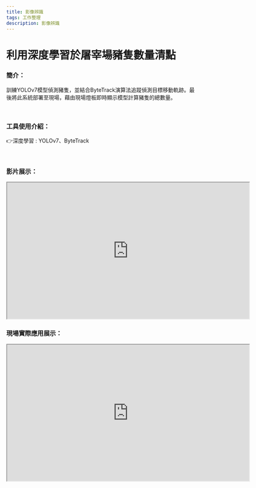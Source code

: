 ```yaml
---
title: 影像辨識
tags: 工作整理
description: 影像辨識
---
```


# 利用深度學習於屠宰場豬隻數量清點



### 簡介：
訓練YOLOv7模型偵測豬隻，並結合ByteTrack演算法追蹤偵測目標移動軌跡。最後將此系統部署至現場，藉由現場燈板即時顯示模型計算豬隻的總數量。

<br>

### 工具使用介紹：

:point_right:深度學習 : YOLOv7、ByteTrack

<br>

### 影片展示：


<iframe src="https://drive.google.com/file/d/1_MzsgQX6vFNpA8clFMWR2UDpyOUqgtfr/preview" width="640" height="360" allow="autoplay"></iframe>

<br>

### 現場實際應用展示：

<iframe src="https://drive.google.com/file/d/1z0F5O50wZtJb8EZZMRvrX60kIAZmkklq/preview" width="640" height="360" allow="autoplay"></iframe>
